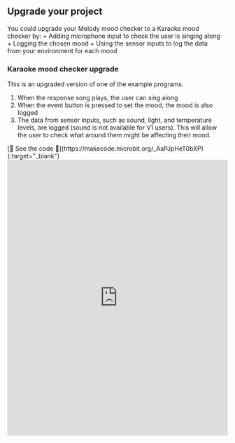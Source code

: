 ## Upgrade your project

<div style="display: flex; flex-wrap: wrap">
<div style="flex-basis: 200px; flex-grow: 1; margin-right: 15px;">
You could upgrade your Melody mood checker to a Karaoke mood checker by:
+ Adding microphone input to check the user is singing along
+ Logging the chosen mood
+ Using the sensor inputs to log the data from your environment for each mood
</div>
</div>

<div style="display: flex; flex-wrap: wrap">
<div style="flex-basis: 200px; flex-grow: 1">  

### Karaoke mood checker upgrade

This is an upgraded version of one of the example programs.

1. When the response song plays, the user can sing along
2. When the event button is pressed to set the mood, the mood is also logged
3. The data from sensor inputs, such as sound, light, and temperature levels, are logged (sound is not available for V1 users). This will allow the user to check what around them might be affecting their mood.

</div>
<div>
[👀 See the code 👀](https://makecode.microbit.org/_AaPJpHeT0bXP){:target="_blank"}
<div style="position:relative;height:0;padding-bottom:125%;overflow:hidden;"><iframe style="position:absolute;top:0;left:0;width:100%;height:100%;" src="https://makecode.microbit.org/---run?id=_AaPJpHeT0bXP" allowfullscreen="allowfullscreen" sandbox="allow-popups allow-forms allow-scripts allow-same-origin" frameborder="0"></iframe></div>

</div>

